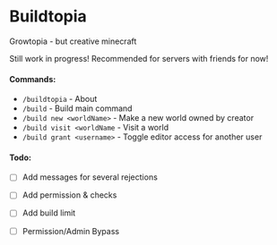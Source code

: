 # Buildtopia

Growtopia - but creative minecraft

Still work in progress! Recommended for servers with friends for now!

#### Commands:
- `/buildtopia` - About
- `/build` - Build main command
- `/build new <worldName>` - Make a new world owned by creator
- `/build visit <worldName` - Visit a world
- `/build grant <username>` - Toggle editor access for another user

#### Todo:

- [ ] Add messages for several rejections
- [ ] Add permission & checks
- [ ] Add build limit
- [ ] Permission/Admin Bypass

